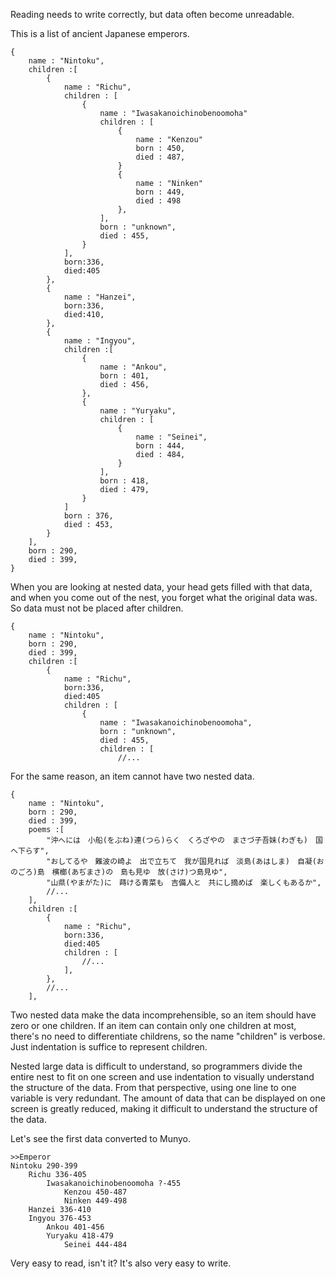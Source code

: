Reading needs to write correctly, but data often become unreadable.

This is a list of ancient Japanese emperors.
```json5
{
    name : "Nintoku",
    children :[
        {
            name : "Richu",
            children : [
                {
                    name : "Iwasakanoichinobenoomoha"
                    children : [
                        {
                            name : "Kenzou"
                            born : 450,
                            died : 487,
                        }
                        {
                            name : "Ninken"
                            born : 449,
                            died : 498
                        },
                    ],
                    born : "unknown",
                    died : 455,
                }
            ],
            born:336,
            died:405
        },
        {
            name : "Hanzei",
            born:336,
            died:410,
        },
        {
            name : "Ingyou",
            children :[
                {
                    name : "Ankou",
                    born : 401,
                    died : 456,
                },
                {
                    name : "Yuryaku",
                    children : [
                        {
                            name : "Seinei",
                            born : 444,
                            died : 484,
                        }
                    ],
                    born : 418,
                    died : 479,
                }
            ]
            born : 376,
            died : 453,
        }
    ],
    born : 290,
    died : 399,
}
```
When you are looking at nested data, your head gets filled with that data, and when you come out of the nest, you forget what the original data was. So data must not be placed after children.
```json5
{
    name : "Nintoku",
    born : 290,
    died : 399,
    children :[
        {
            name : "Richu",
            born:336,
            died:405
            children : [
                {
                    name : "Iwasakanoichinobenoomoha",
                    born : "unknown",
                    died : 455,
                    children : [
                        //...
```
For the same reason, an item cannot have two nested data.
```json5
{
    name : "Nintoku",
    born : 290,
    died : 399,
    poems :[
        "沖へには　小船(をぶね)連(つら)らく　くろざやの　まさづ子吾妹(わぎも)　国へ下らす",
        "おしてるや　難波の崎よ　出で立ちて　我が国見れば　淡島(あはしま)　自凝(おのごろ)島　檳榔(あぢまさ)の　島も見ゆ　放(さけ)つ島見ゆ",
        "山県(やまがた)に　蒔ける青菜も　吉備人と　共にし摘めば　楽しくもあるか",
        //...
    ],
    children :[
        {
            name : "Richu",
            born:336,
            died:405
            children : [
                //...
            ],
        },
        //...
    ],
```
Two nested data make the data incomprehensible, so an item should have zero or one children. If an item can contain only one children at most, there's no need to differentiate childrens, so the name "children" is verbose. Just indentation is suffice to represent children.

Nested large data is difficult to understand, so programmers divide the entire nest to fit on one screen and use indentation to visually understand the structure of the data. From that perspective, using one line to one variable is very redundant. The amount of data that can be displayed on one screen is greatly reduced, making it difficult to understand the structure of the data.

Let's see the first data converted to Munyo.
```
>>Emperor
Nintoku 290-399
    Richu 336-405
        Iwasakanoichinobenoomoha ?-455
            Kenzou 450-487
            Ninken 449-498
    Hanzei 336-410
    Ingyou 376-453
        Ankou 401-456
        Yuryaku 418-479
            Seinei 444-484
```
Very easy to read, isn't it? It's also very easy to write.